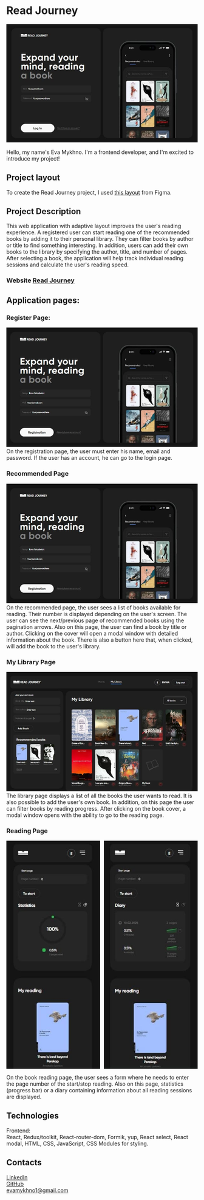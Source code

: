 # Read Journey

![Screenshot of my projects' homepage](/public/homepage.jpg)

Hello, my name's Eva Mykhno. I'm a frontend developer, and I'm excited to introduce my project!

## Project layout

To create the Read Journey project, I used [this layout](https://www.figma.com/file/z3m0rdBcEfLTJUBDkAKhWQ/BOOKS-READING?type=design&node-id=18743%3A4973&mode=design&t=Hi1KTaUJMogWXZzz-1) from Figma.

## Project Description

This web application with adaptive layout improves the user's reading experience. A registered user can start reading one of the recommended books by adding it to their personal library. They can filter books by author or title to find something interesting. In addition, users can add their own books to the library by specifying the author, title, and number of pages. After selecting a book, the application will help track individual reading sessions and calculate the user's reading speed.

### Website [Read Journey](https://learn-lingo-two.vercel.app/)

## Application pages:

### Register Page:

![Screenshot of my projects' register page](/public/register.jpg)
On the registration page, the user must enter his name, email and password. If the user has an account, he can go to the login page.

### Recommended Page

![Screenshot of my projects' register page](/public/register.jpg)
On the recommended page, the user sees a list of books available for reading. Their number is displayed depending on the user's screen. The user can see the next/previous page of recommended books using the pagination arrows. Also on this page, the user can find a book by title or author. Clicking on the cover will open a modal window with detailed information about the book. There is also a button here that, when clicked, will add the book to the user's library.

### My Library Page

![Screenshot of my projects' library page](/public/library.jpg)
The library page displays a list of all the books the user wants to read. It is also possible to add the user's own book. In addition, on this page the user can filter books by reading progress. After clicking on the book cover, a modal window opens with the ability to go to the reading page.

### Reading Page

<div style="display: flex; gap: 10px;">
  <img src="/public/statistics.jpg" alt="Screenshot of my project's statistics on the reading page" width="49%">
  <img src="/public/diary.jpg" alt="Screenshot of my project's diary on the reading page" width="49%">
</div>

On the book reading page, the user sees a form where he needs to enter the page number of the start/stop reading. Also on this page, statistics (progress bar) or a diary containing information about all reading sessions are displayed.

## Technologies

Frontend:  
React, Redux/toolkit, React-router-dom, Formik, yup, React select, React modal, HTML, CSS, JavaScript, CSS Modules for styling.

## Contacts

[LinkedIn](https://www.linkedin.com/in/eva-mykhno/)  
[GitHub](https://github.com/Eva-Mykhno)  
evamykhno1@gmail.com
